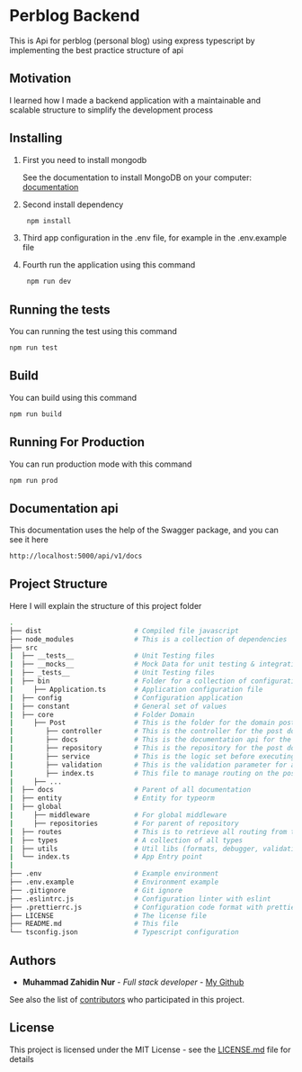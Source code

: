 # Perblog Backend

This is Api for perblog (personal blog) using express typescript by implementing the best practice structure of api

## Motivation

I learned how I made a backend application with a maintainable and scalable structure to simplify the development process

## Installing

1. First you need to install mongodb

    See the documentation to install MongoDB on your computer: [documentation](https://docs.mongodb.com/manual/installation/)

2. Second install dependency

    ```bash
     npm install
    ```

3. Third app configuration in the .env file, for example in the .env.example file
4. Fourth run the application using this command
    ```bash
     npm run dev
    ```

## Running the tests

You can running the test using this command

```bash
npm run test
```

## Build

You can build using this command

```bash
npm run build
```

## Running For Production

You can run production mode with this command

```bash
npm run prod
```

## Documentation api

This documentation uses the help of the Swagger package, and you can see it here

```bash
http://localhost:5000/api/v1/docs
```

## Project Structure

Here I will explain the structure of this project folder

```bash
.
├── dist                       # Compiled file javascript
├── node_modules               # This is a collection of dependencies
├── src
|  ├── __tests__               # Unit Testing files
|  ├── __mocks__               # Mock Data for unit testing & integration testing
|  ├── _tests__                # Unit Testing files
|  ├── bin					   # Folder for a collection of configuration application files
|     ├── Application.ts	   # Application configuration file
|  ├── config				   # Configuration application
|  ├── constant				   # General set of values
|  ├── core                    # Folder Domain
|     ├── Post	               # This is the folder for the domain post
|        ├── controller		   # This is the controller for the post domain
|        ├── docs		   	   # This is the documentation api for the post domain
|        ├── repository		   # This is the repository for the post domain, like an insert action to the database
|        ├── service		   # This is the logic set before executing the action to the database
|        ├── validation		   # This is the validation parameter for api
|        ├── index.ts		   # This file to manage routing on the post domain
|     ├── ...
|  ├── docs                    # Parent of all documentation
|  ├── entity                  # Entity for typeorm
|  ├── global
|     ├── middleware	       # For global middleware
|     ├── repositories	       # For parent of repository
|  ├── routes            	   # This is to retrieve all routing from the core folder
|  ├── types            	   # A collection of all types
|  ├── utils                   # Util libs (formats, debugger, validation, etc)
|  └── index.ts                # App Entry point
|
├── .env                       # Example environment
├── .env.example               # Environment example
├── .gitignore                 # Git ignore
├── .eslintrc.js               # Configuration linter with eslint
├── .prettierrc.js             # Configuration code format with prettierr
├── LICENSE                    # The license file
├── README.md                  # This file
└── tsconfig.json              # Typescript configuration
```

## Authors

-   **Muhammad Zahidin Nur** - _Full stack developer_ - [My Github](https://github.com/zahidin)

See also the list of [contributors](https://github.com/zahidin/perblog-server/contributors) who participated in this project.

## License

This project is licensed under the MIT License - see the [LICENSE.md](LICENSE.md) file for details

